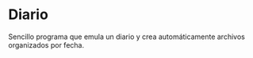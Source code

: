# Diario
Sencillo programa que emula un diario y crea automáticamente archivos organizados por fecha.
